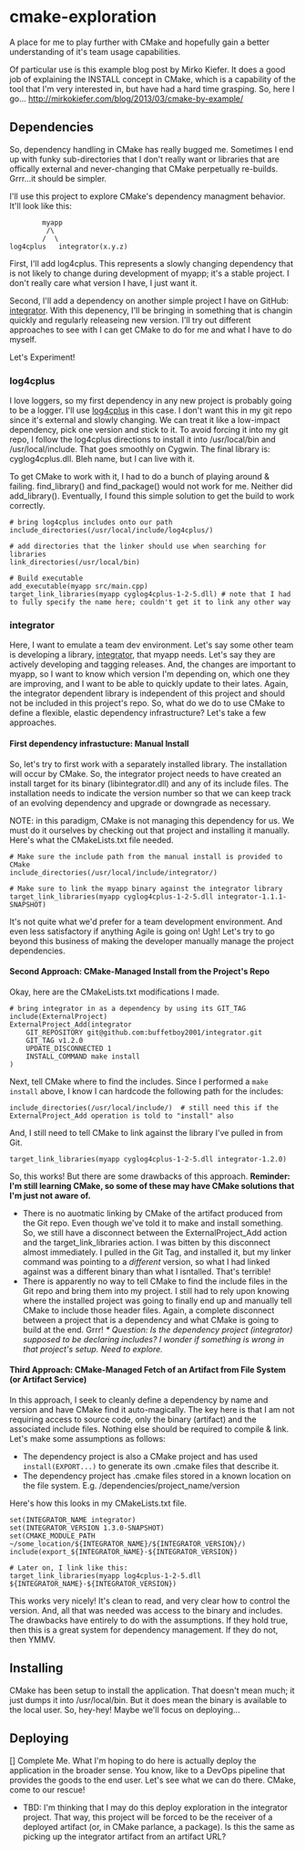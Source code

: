 # cmake-exploration
A place for me to play further with CMake and hopefully gain a better understanding of it's team usage capabilities.

Of particular use is this example blog post by Mirko Kiefer. It does a good job of explaining the INSTALL concept in CMake, which is a capability of the tool that I'm very interested in, but have had a hard time grasping. So, here I go...
http://mirkokiefer.com/blog/2013/03/cmake-by-example/

## Dependencies
So, dependency handling in CMake has really bugged me. Sometimes I end up with funky sub-directories that I don't really want or libraries that are offically external and never-changing that CMake perpetually re-builds. Grrr...it should be simpler.

I'll use this project to explore CMake's dependency managment behavior. It'll look like this:
```
        myapp
         /\
        /  \
log4cplus   integrator(x.y.z)
```

First, I'll add log4cplus. This represents a slowly changing dependency that is not likely to change during development of myapp; it's a stable project. I don't really care what version I have, I just want it.

Second, I'll add a dependency on another simple project I have on GitHub: [integrator](https://github.com/buffetboy2001/integrator). With this depenency, I'll be bringing in something that is changin quickly and regularly releaseing new version. I'll try out different approaches to see with I can get CMake to do for me and what I have to do myself. 

Let's Experiment!

### log4cplus
I love loggers, so my first dependency in any new project is probably going to be a logger. I'll use [log4cplus](https://sourceforge.net/projects/log4cplus/) in this case. I don't want this in my git repo since it's external and slowly changing. We can treat it like a low-impact dependency, pick one version and stick to it. To avoid forcing it into my git repo, I follow the log4cplus directions to install it into /usr/local/bin and /usr/local/include. That goes smoothly on Cygwin. The final library is: cyglog4cplus.dll. Bleh name, but I can live with it.

To get CMake to work with it, I had to do a bunch of playing around & failing. find_library() and find_package() would not work for me. Neither did add_library(). Eventually, I found this simple solution to get the build to work correctly.

```
# bring log4cplus includes onto our path
include_directories(/usr/local/include/log4cplus/)

# add directories that the linker should use when searching for libraries
link_directories(/usr/local/bin)

# Build executable
add_executable(myapp src/main.cpp)
target_link_libraries(myapp cyglog4cplus-1-2-5.dll) # note that I had to fully specify the name here; couldn't get it to link any other way
```

### integrator
Here, I want to emulate a team dev environment. Let's say some other team is developing a library, [integrator](https://github.com/buffetboy2001/integrator), that myapp needs. Let's say they are actively developing and tagging releases. And, the changes are important to myapp, so I want to know which version I'm depending on, which one they are improving, and I want to be able to quickly update to their lates. Again, the integrator dependent library is independent of this project and should not be included in this project's repo. So, what do we do to use CMake to define a flexible, elastic dependency infrastructure? Let's take a few approaches.

#### First dependency infrastucture: Manual Install
So, let's try to first work with a separately installed library. The installation will occur by CMake. So, the integrator project needs to have created an install target for its binary (libintegrator.dll) and any of its include files. The installation needs to indicate the version number so that we can keep track of an evolving dependency and upgrade or downgrade as necessary.

NOTE: in this paradigm, CMake is not managing this dependency for us. We must do it ourselves by checking out that project and installing it manually. Here's what the CMakeLists.txt file needed.

```
# Make sure the include path from the manual install is provided to CMake
include_directories(/usr/local/include/integrator/)

# Make sure to link the myapp binary against the integrator library
target_link_libraries(myapp cyglog4cplus-1-2-5.dll integrator-1.1.1-SNAPSHOT)
```
It's not quite what we'd prefer for a team development environment. And even less satisfactory if anything Agile is going on! Ugh! Let's try to go beyond this business of making the developer manually manage the project dependencies.

#### Second Approach: CMake-Managed Install from the Project's Repo
Okay, here are the CMakeLists.txt modifications I made.

```
# bring integrator in as a dependency by using its GIT_TAG
include(ExternalProject)
ExternalProject_Add(integrator
    GIT_REPOSITORY git@github.com:buffetboy2001/integrator.git
    GIT_TAG v1.2.0
    UPDATE_DISCONNECTED 1
    INSTALL_COMMAND make install
)
```

Next, tell CMake where to find the includes. Since I performed a ```make install``` above, I know I can hardcode the following path for the includes:
```
include_directories(/usr/local/include/)  # still need this if the ExternalProject_Add operation is told to "install" also
```

And, I still need to tell CMake to link against the library I've pulled in from Git.
```
target_link_libraries(myapp cyglog4cplus-1-2-5.dll integrator-1.2.0) 
```

So, this works! But there are some drawbacks of this approach. 
__Reminder: I'm still learning CMake, so some of these may have CMake solutions that I'm just not aware of.__
* There is no auotmatic linking by CMake of the artifact produced from the Git repo. Even though we've told it to make and install something. So, we still have a disconnect between the ExternalProject_Add action and the target_link_libraries action. I was bitten by this disconnect almost immediately. I pulled in the Git Tag, and installed it, but my linker command was pointing to a _different_ version, so what I had linked against was a different binary than what I isntalled. That's terrible!
* There is apparently no way to tell CMake to find the include files in the Git repo and bring them into my project. I still had to rely upon knowing where the installed project was going to finally end up and manually tell CMake to include those header files. Again, a complete disconnect between a project that is a dependency and what CMake is going to build at the end. Grrr!
_* Question: Is the dependency project (integrator) supposed to be declaring includes? I wonder if something is wrong in that project's setup. Need to explore._


#### Third Approach: CMake-Managed Fetch of an Artifact from File System (or Artifact Service)
In this approach, I seek to cleanly define a dependency by name and version and have CMake find it auto-magically. The key here is that I am not requiring access to source code, only the binary (artifact) and the associated include files. Nothing else should be required to compile & link. Let's make some assumptions as follows:

* The dependency project is also a CMake project and has used ```install(EXPORT...)``` to generate its own .cmake files that describe it.
* The dependency project has .cmake files stored in a known location on the file system. E.g. /dependencies/project_name/version

Here's how this looks in my CMakeLists.txt file.

```
set(INTEGRATOR_NAME integrator)
set(INTEGRATOR_VERSION 1.3.0-SNAPSHOT)
set(CMAKE_MODULE_PATH ~/some_location/${INTEGRATOR_NAME}/${INTEGRATOR_VERSION}/) 
include(export_${INTEGRATOR_NAME}-${INTEGRATOR_VERSION}) 

# Later on, I link like this:
target_link_libraries(myapp log4cplus-1-2-5.dll ${INTEGRATOR_NAME}-${INTEGRATOR_VERSION})
```

This works very nicely! It's clean to read, and very clear how to control the version. And, all that was needed was access to the binary and includes. The drawbacks have entirely to do with the assumptions. If they hold true, then this is a great system for dependency management. If they do not, then YMMV.

## Installing
CMake has been setup to install the application. That doesn't mean much; it just dumps it into /usr/local/bin. But it does mean the binary is available to the local user. So, hey-hey! Maybe we'll focus on deploying...

## Deploying
[] Complete Me. What I'm hoping to do here is actually deploy the application in the broader sense. You know, like to a DevOps pipeline that provides the goods to the end user. Let's see what we can do there. CMake, come to our rescue!
- TBD: I'm thinking that I may do this deploy exploration in the integrator project. That way, this project will be forced to be the receiver of a deployed artifact (or, in CMake parlance, a package). Is this the same as picking up the integrator artifact from an artifact URL?
